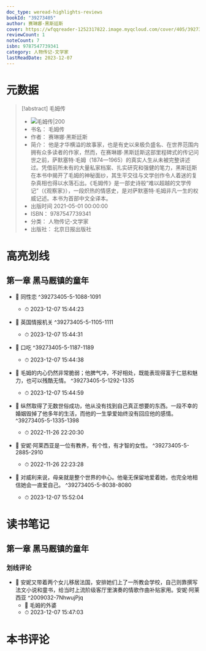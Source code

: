 ```yaml
---
doc_type: weread-highlights-reviews
bookId: "39273405"
author: 赛琳娜·黑斯廷斯
cover: https://wfqqreader-1252317822.image.myqcloud.com/cover/405/39273405/t7_39273405.jpg
reviewCount: 1
noteCount: 7
isbn: 9787547739341
category: 人物传记-文学家
lastReadDate: 2023-12-07
---
```

# 元数据
> [!abstract] 毛姆传
> - ![ 毛姆传|200](https://wfqqreader-1252317822.image.myqcloud.com/cover/405/39273405/t7_39273405.jpg)
> - 书名： 毛姆传
> - 作者： 赛琳娜·黑斯廷斯
> - 简介： 他是才华横溢的故事家，也是有史以来极负盛名、在世界范围内拥有众多读者的作家，然而，在赛琳娜·黑斯廷斯这部里程碑式的传记问世之前，萨默塞特·毛姆（1874—1965）的真实人生从未被完整讲述过。凭借前所未有的大量私家档案、扎实研究和强健的笔力，黑斯廷斯在本书中揭开了毛姆的神秘面纱，其生平交往与文学创作令人着迷的复杂真相也得以水落石出。《毛姆传》是一部史诗般“难以超越的文学传记”（《观察家》），一段炽热的情感史，是对萨默塞特·毛姆非凡一生的权威记述。本书为首部中文全译本。
> - 出版时间 2021-05-01 00:00:00
> - ISBN： 9787547739341
> - 分类： 人物传记-文学家
> - 出版社： 北京日报出版社

# 高亮划线

## 第一章 黑马厩镇的童年


- 📌 同性恋 ^39273405-5-1088-1091
    - ⏱ 2023-12-07 15:44:23 

- 📌 英国情报机关 ^39273405-5-1105-1111
    - ⏱ 2023-12-07 15:44:31 

- 📌 口吃 ^39273405-5-1187-1189
    - ⏱ 2023-12-07 15:44:38 

- 📌 毛姆的内心仍然非常脆弱；他脾气冲，不好相处，既能表现得富于仁慈和魅力，也可以残酷无情。 ^39273405-5-1292-1335
    - ⏱ 2023-12-07 15:44:59 

- 📌 纵然取得了无数世俗成功，他从没有找到自己真正想要的东西。一段不幸的婚姻毁掉了他多年的生活，而他的一生挚爱始终没有回应他的感情。 ^39273405-5-1335-1398
    - ⏱ 2022-11-26 22:20:30 

- 📌 安妮·阿莱西亚是一位有教养，有个性，有才智的女性。 ^39273405-5-2885-2910
    - ⏱ 2022-11-26 22:23:28 

- 📌 对威利来说，母亲就是整个世界的中心。他毫无保留地爱着她，也完全地相信她会一直爱自己。 ^39273405-5-8038-8080
    - ⏱ 2023-12-07 15:52:04 
# 读书笔记

## 第一章 黑马厩镇的童年

### 划线评论
- 📌 安妮又带着两个女儿移居法国，安排她们上了一所教会学校，自己则靠撰写法文小说和童书，给当时上流阶级客厅里演奏的情歌作曲补贴家用。安妮·阿莱西亚  ^2009032-7NhwujPjq
    - 💭 毛姆的外婆
    - ⏱ 2023-12-07 15:47:03
   
# 本书评论
